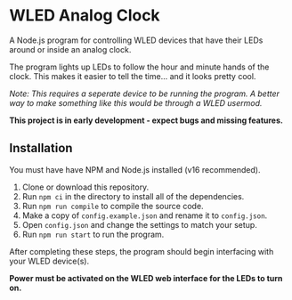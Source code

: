# WLED Analog Clock
A Node.js program for controlling WLED devices that have their LEDs around or inside an analog clock. 

The program lights up LEDs to follow the hour and minute hands of the clock. This makes it easier to tell the time... and it looks pretty cool.

*Note: This requires a seperate device to be running the program. A better way to make something like this would be through a WLED usermod.*

**This project is in early development - expect bugs and missing features.**

## Installation
You must have have NPM and Node.js installed (v16 recommended).

1. Clone or download this repository.
2. Run `npm ci` in the directory to install all of the dependencies.
3. Run `npm run compile` to compile the source code.
4. Make a copy of `config.example.json` and rename it to `config.json`.
5. Open `config.json` and change the settings to match your setup.
6. Run `npm run start` to run the program.

After completing these steps, the program should begin interfacing with your WLED device(s).

**Power must be activated on the WLED web interface for the LEDs to turn on.**
